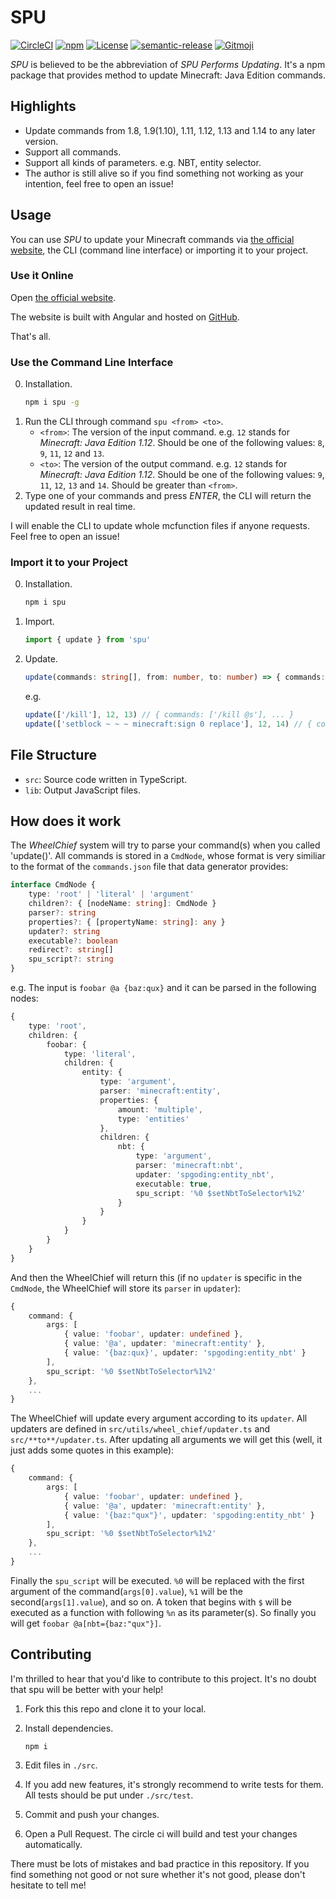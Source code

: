 # SPU

[![CircleCI](https://img.shields.io/circleci/build/github/SPGoding/spu.svg?logo=circleci&style=flat-square&token=0896104dd8a31e44cf870eceb15aca9ab6a7e155)](https://circleci.com/gh/SPGoding/spu)
[![npm](https://img.shields.io/npm/v/spu.svg?logo=npm&style=flat-square)](https://npmjs.com/package/spu)
[![License](https://img.shields.io/github/license/SPGoding/spu.svg?style=flat-square)](https://github.com/SPGoding/spu/blob/master/LICENSE)
[![semantic-release](https://img.shields.io/badge/%20%20%F0%9F%93%A6%F0%9F%9A%80-semantic--release-e10079.svg?style=flat-square)](https://github.com/semantic-release/semantic-release)
[![Gitmoji](https://img.shields.io/badge/gitmoji-%20😜%20😍-FFDD67.svg?style=flat-square)](https://gitmoji.carloscuesta.me/)


*SPU* is believed to be the abbreviation of *SPU Performs Updating*. It's a npm package that provides method to update Minecraft: Java Edition commands.

## Highlights

- Update commands from 1.8, 1.9(1.10), 1.11, 1.12, 1.13 and 1.14 to any later version.
- Support all commands.
- Support all kinds of parameters. e.g. NBT, entity selector.
- The author is still alive so if you find something not working as your intention, feel free to open an issue!

## Usage

You can use *SPU* to update your Minecraft commands via [the official website](https://spu.spgoding.com), the CLI (command line interface) or importing it to your project.

### Use it Online

Open [the official website](https://spu.spgoding.com).

The website is built with Angular and hosted on [GitHub](https://github.com/SPGoding/spu-angular).

That's all.

### Use the Command Line Interface

0. Installation.
    ```Bash
    npm i spu -g
    ```
1. Run the CLI through command `spu <from> <to>`.
    - `<from>`: The version of the input command. e.g. `12` stands for *Minecraft: Java Edition 1.12*. Should be one of the following values: `8`, `9`, `11`, `12` and `13`.
    - `<to>`: The version of the output command. e.g. `12` stands for *Minecraft: Java Edition 1.12*. Should be one of the following values:  `9`, `11`, `12`, `13` and `14`. Should be greater than `<from>`.
2. Type one of your commands and press *ENTER*, the CLI will return the updated result in real time.

I will enable the CLI to update whole mcfunction files if anyone requests. Feel free to open an issue!

### Import it to your Project

0. Installation.
    ```Bash
    npm i spu
    ```
1. Import.
    ```TypeScript
    import { update } from 'spu'
    ```
2. Update.
    ```TypeScript
    update(commands: string[], from: number, to: number) => { commands: string[], logs: string[], state: 'success' | 'warning' | 'error'}
    ```
    e.g.
    ```TypeScript
    update(['/kill'], 12, 13) // { commands: ['/kill @s'], ... }
    update(['setblock ~ ~ ~ minecraft:sign 0 replace'], 12, 14) // { commands: ['setblock ~ ~ ~ minecraft:oak_sign replace'], ... }
    ```

## File Structure

- `src`: Source code written in TypeScript.
- `lib`: Output JavaScript files.

## How does it work

The *WheelChief* system will try to parse your command(s) when you called 'update()'. All commands is stored in a `CmdNode`, whose format is very similiar to the format of the `commands.json` file that data generator provides:

```TypeScript
interface CmdNode {
    type: 'root' | 'literal' | 'argument'
    children?: { [nodeName: string]: CmdNode }
    parser?: string
    properties?: { [propertyName: string]: any }
    updater?: string
    executable?: boolean
    redirect?: string[]
    spu_script?: string
}
```

e.g. The input is `foobar @a {baz:qux}` and it can be parsed in the following nodes:

```TypeScript
{
    type: 'root',
    children: {
        foobar: {
            type: 'literal',
            children: {
                entity: {
                    type: 'argument',
                    parser: 'minecraft:entity',
                    properties: {
                        amount: 'multiple',
                        type: 'entities'
                    },
                    children: {
                        nbt: {
                            type: 'argument',
                            parser: 'minecraft:nbt',
                            updater: 'spgoding:entity_nbt',
                            executable: true,
                            spu_script: '%0 $setNbtToSelector%1%2'
                        }
                    }
                }
            }
        }
    }
}
```

And then the WheelChief will return this (if no `updater` is specific in the `CmdNode`, the WheelChief will store its `parser` in `updater`):

```TypeScript
{
    command: {
        args: [
            { value: 'foobar', updater: undefined }, 
            { value: '@a', updater: 'minecraft:entity' }, 
            { value: '{baz:qux}', updater: 'spgoding:entity_nbt' }
        ],
        spu_script: '%0 $setNbtToSelector%1%2'
    },
    ...
}
```

The WheelChief will update every argument according to its `updater`. All updaters are defined in `src/utils/wheel_chief/updater.ts` and `src/**to**/updater.ts`. After updating all arguments we will get this (well, it just adds some quotes in this example):


```TypeScript
{
    command: {
        args: [
            { value: 'foobar', updater: undefined }, 
            { value: '@a', updater: 'minecraft:entity' }, 
            { value: '{baz:"qux"}', updater: 'spgoding:entity_nbt' }
        ],
        spu_script: '%0 $setNbtToSelector%1%2'
    },
    ...
}
```

Finally the `spu_script` will be executed. `%0` will be replaced with the first argument of the command(`args[0].value`), `%1` will be the second(`args[1].value`), and so on. A token that begins with `$` will be executed as a function with following `%n` as its parameter(s). So finally you will get `foobar @a[nbt={baz:"qux"}]`.

## Contributing

I'm thrilled to hear that you'd like to contribute to this project. It's no doubt that spu will be better with your help!

1.  Fork this this repo and clone it to your local.

2.  Install dependencies.

    `npm i`

3.  Edit files in `./src`.

4.  If you add new features, it's strongly recommend to write tests for them. All tests should be put under `./src/test`.

5.  Commit and push your changes.

6.  Open a Pull Request. The circle ci will build and test your changes automatically.

There must be lots of mistakes and bad practice in this repository. If you find something not good or not sure whether it's not good, please don't hesitate to tell me!
